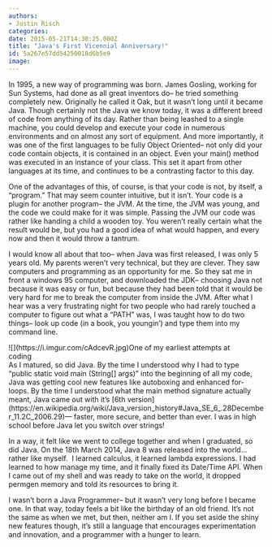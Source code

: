 ```yaml
---
authors:
- Justin Risch
categories:
date: 2015-05-21T14:30:25.000Z
title: "Java's First Vicennial Anniversary!"
id: 5a267e57dd54250018d6b5e9
image: 
---
```


In 1995, a new way of programming was born. James Gosling, working for Sun Systems, had done as all great inventors do– he tried something completely new. Originally he called it Oak, but it wasn’t long until it became Java. Though certainly not the Java we know today, it was a different breed of code from anything of its day. Rather than being leashed to a single machine, you could develop and execute your code in numerous environments and on almost any sort of equipment. And more importantly, it was one of the first languages to be fully Object Oriented– not only did your code contain objects, it is contained in an object. Even your main() method was executed in an instance of your class. This set it apart from other languages at its time, and continues to be a contrasting factor to this day.

One of the advantages of this, of course, is that your code is not, by itself, a “program.” That may seem counter intuitive, but it isn’t. Your code is a plugin for another program– the JVM. At the time, the JVM was young, and the code we could make for it was simple. Passing the JVM our code was rather like handing a child a wooden toy. You weren’t really certain what the result would be, but you had a good idea of what would happen, and every now and then it would throw a tantrum.

I would know all about that too– when Java was first released, I was only 5 years old. My parents weren’t very technical, but they are clever. They saw computers and programming as an opportunity for me. So they sat me in front a windows 95 computer, and downloaded the JDK– choosing Java not because it was easy or fun, but because they had been told that it would be very hard for me to break the computer from inside the JVM. After what I hear was a very frustrating night for two people who had rarely touched a computer to figure out what a “PATH” was, I was taught how to do two things– look up code (in a book, you youngin’) and type them into my command line.

<div class="wp-caption aligncenter" style="width: 459px">![](https://i.imgur.com/cAdcevR.jpg)One of my earliest attempts at coding

</div>As I matured, so did Java. By the time I understood why I had to type “public static void main (String[] args)” into the beginning of all my code, Java was getting cool new features like autoboxing and enhanced for-loops. By the time I understood what the main method signature actually meant, Java came out with it’s [6th version](https://en.wikipedia.org/wiki/Java_version_history#Java_SE_6_.28December_11.2C_2006.29)— faster, more secure, and better than ever. I was in high school before Java let you switch over strings!

In a way, it felt like we went to college together and when I graduated, so did Java. On the 18th March 2014, Java 8 was released into the world… rather like myself.  I learned calculus, it learned lambda expressions. I had learned to how manage my time, and it finally fixed its Date/Time API. When I came out of my shell and was ready to take on the world, it dropped permgen memory and told its resources to bring it.

I wasn’t born a Java Programmer– but it wasn’t very long before I became one. In that way, today feels a bit like the birthday of an old friend. It’s not the same as when we met, but then, neither am I. If you set aside the shiny new features though, it’s still a language that encourages experimentation and innovation, and a programmer with a hunger to learn.

